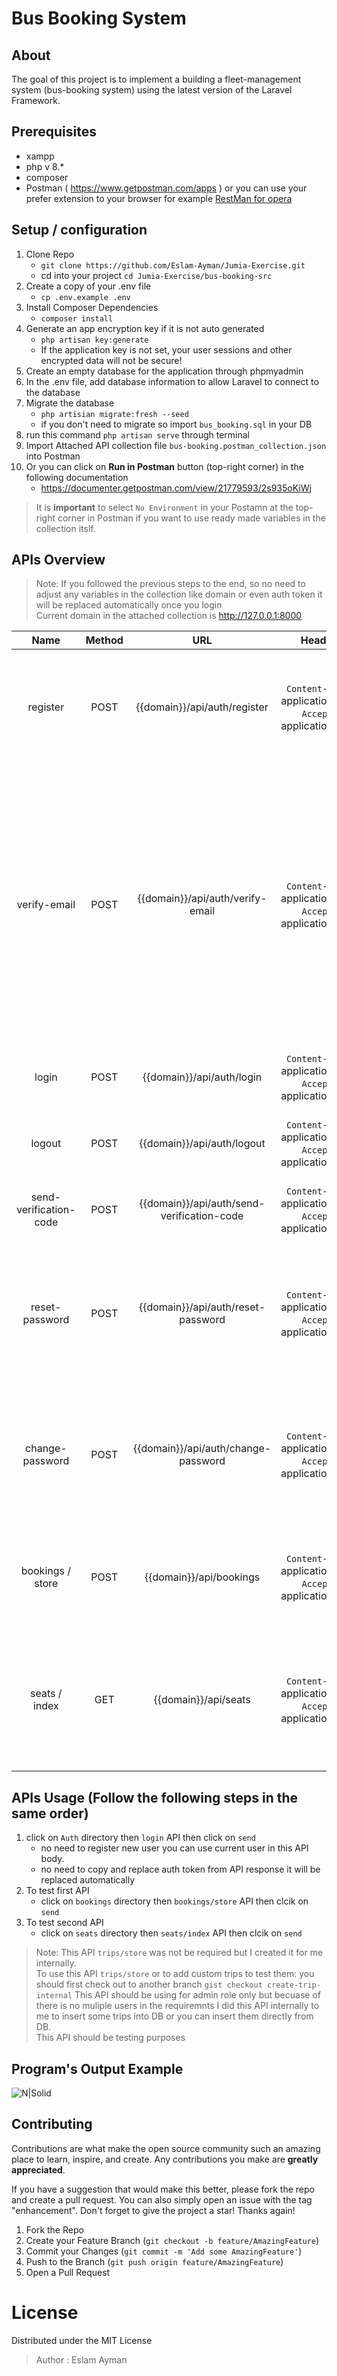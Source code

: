 # Bus Booking System
## About
The goal of this project is to implement a building a fleet-management system (bus-booking system) using the latest version of the Laravel Framework.

## Prerequisites
- xampp
- php v 8.*
- composer
- Postman ( https://www.getpostman.com/apps )
or you can use your prefer extension to your browser for example [ RestMan for opera ](https://addons.opera.com/en/extensions/details/restman/)

## Setup / configuration
 1. Clone Repo 
    - `git clone https://github.com/Eslam-Ayman/Jumia-Exercise.git`
    - cd into your project `cd Jumia-Exercise/bus-booking-src`
 2. Create a copy of your .env file
    - ```cp .env.example .env```
 3. Install Composer Dependencies
    - ```composer install```
 4. Generate an app encryption key if it is not auto generated
    - ```php artisan key:generate```
    - If the application key is not set, your user sessions and other encrypted data will not be secure!
 5. Create an empty database for the application through phpmyadmin
 6. In the .env file, add database information to allow Laravel to connect to the database
 7. Migrate the database
    - `php artisian migrate:fresh --seed`
    - if you don't need to migrate so import `bus_booking.sql` in your DB
8. run this command `php artisan serve` through terminal
9. Import Attached API collection file `bus-booking.postman_collection.json` into Postman
10. Or you can click on **Run in Postman** button (top-right corner) in the following documentation
    - https://documenter.getpostman.com/view/21779593/2s935oKiWj
> It is **important** to select `No Environment` in your Postamn at the top-right corner in Postman if you want to use ready made variables in the collection itslf.

## APIs Overview
> Note: If you followed the previous steps to the end, so no need to adjust any variables in the collection like domain or even auth token it will be replaced automatically once you login
<br> Current domain in the attached collection is http://127.0.0.1:8000

| Name  | Method   | URL  | Header | Body   | Description |
| :---: |:-------:| :---: | :-----:| :-----:| :-----: |
| register | POST | {{domain}}/api/auth/register | `Content-Type`: application/json <br> `Accept`: application/json | `Required Data`: (name, email, password, password_confirmation) <br> `Optional Data`: (none) | Using this API to register new user and then you should use *verify-email* API to continue
|verify-email | POST | {{domain}}/api/auth/verify-email | `Content-Type`: application/json <br> `Accept`: application/json | `Required Data`: (verification_code) <br> `Optional Data`: (none) | If you registered a new user, so this user should receive an email containing on the verification code but because this project not integrated with any mail services so you can use this verification code with each user '1234'
| login | POST | {{domain}}/api/auth/login | `Content-Type`: application/json <br> `Accept`: application/json | `Required Data`: (email, password) <br> `Optional Data`: (none) | Using this API to login any registered user
| logout| POST | {{domain}}/api/auth/logout | `Content-Type`: application/json <br> `Accept`: application/json | `Required Data`: (none) <br> `Optional Data`: (none) | Logout user it will remove current access token of this user
| send-verification-code | POST | {{domain}}/api/auth/send-verification-code | `Content-Type`: application/json <br> `Accept`: application/json | `Required Data`: (email) <br> `Optional Data`: (none) | You can use this API incase you forget your password
| reset-password | POST | {{domain}}/api/auth/reset-password | `Content-Type`: application/json <br> `Accept`: application/json | `Required Data`: (verification_code, password, password_confirmation) <br> `Optional Data`: (none) | If you forget your password and send a request to send a verification code then use this API to reset your password
| change-password | POST | {{domain}}/api/auth/change-password | `Content-Type`: application/json <br> `Accept`: application/json | `Required Data`: (verification_code, password, password_confirmation) <br> `Optional Data`: (none) | You can use this API only if you are authenticated this API has been implemented to be use inside application profile
| bookings / store | POST | {{domain}}/api/bookings | `Content-Type`: application/json <br> `Accept`: application/json | `Required Data`: (user_id, seat_id, start_city_id, end_city_id) <br> `Optional Data`: (expecting_departure_range[from], expecting_departure_range[to]) | First Required API that state on "User can book a seat if there is an available seat"
| seats / index | GET | {{domain}}/api/seats | `Content-Type`: application/json <br> `Accept`: application/json | `Required Params`: (start_city_id, end_city_id) <br> `Optional Params`: (expecting_departure_range[from], expecting_departure_range[to]) | Second API that state on "User can get a list of available seats to be booked for his trip by sending start and end stations"

## APIs Usage (Follow the following steps in the same order)
1. click on `Auth` directory then `login` API then click on `send`
    - no need to register new user you can use current user in this API body.
    - no need to copy and replace auth token from API response it will be replaced automatically
2. To test first API 
    - click on `bookings` directory then `bookings/store` API then clcik on `send`
3. To test second API
    - click on `seats` directory then `seats/index` API then clcik on `send`

> Note: This API `trips/store` was not be required but I created it for me internally.
<br> To use this API `trips/store` or to add custom trips to test them:
you should first check out to another branch  `gist checkout create-trip-internal` 
This API should be using for admin role only but becuase of there is no muliple users in the requiremnts I did this API internally to me to insert some trips into DB or you can insert them directly from DB.
<br> This API should be testing purposes


## Program's Output Example
![N|Solid](https://i.ibb.co/BT2VhnJ/image.png)


## Contributing
Contributions are what make the open source community such an amazing place to learn, inspire, and create. Any contributions you make are **greatly appreciated**.

If you have a suggestion that would make this better, please fork the repo and create a pull request. You can also simply open an issue with the tag "enhancement".
Don't forget to give the project a star! Thanks again!

1. Fork the Repo
2. Create your Feature Branch (`git checkout -b feature/AmazingFeature`)
3. Commit your Changes (`git commit -m 'Add some AmazingFeature'`)
4. Push to the Branch (`git push origin feature/AmazingFeature`)
5. Open a Pull Request

# License 
Distributed under the MIT License
> Author : Eslam Ayman 